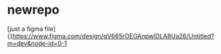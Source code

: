 # newrepo
[just a figma file]{}https://www.figma.com/design/qV665rOEGAnpwlDLA8Ua26/Untitled?m=dev&node-id=0-1
